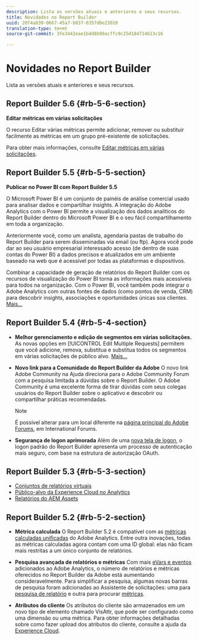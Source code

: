 ```yaml
---
description: Lista as versões atuais e anteriores e seus recursos.
title: Novidades no Report Builder
uuid: 20f4a839-0667-45a7-b037-0357d0e23010
translation-type: tm+mt
source-git-commit: 3fe3442eae1bdd8b90acffc9c25d184714613c16

---
```



# Novidades no Report Builder

Lista as versões atuais e anteriores e seus recursos.

## Report Builder 5.6 {#rb-5-6-section}

**Editar métricas em várias solicitações**

O recurso Editar várias métricas permite adicionar, remover ou substituir facilmente as métricas em um grupo pré-existente de solicitações.

Para obter mais informações, consulte [Editar métricas em várias solicitações](/help/analyze/report-builder/manage-requests/edit-multiple-metrics.md).

## Report Builder 5.5 {#rb-5-5-section}

**Publicar no Power BI com Report Builder 5.5**

O Microsoft Power BI é um conjunto de painéis de análise comercial usado para analisar dados e compartilhar insights. A integração do Adobe Analytics com o Power BI permite a visualização dos dados analíticos do Report Builder dentro do Microsoft Power BI e o seu fácil compartilhamento em toda a organização.

Anteriormente você, como um analista, agendaria pastas de trabalho do Report Builder para serem disseminadas via email (ou ftp). Agora você pode dar ao seu usuário empresarial interessado acesso (de dentro de suas contas do Power BI) a dados precisos e atualizados em um ambiente baseado na web que é acessível por todas as plataformas e dispositivos.

Combinar a capacidade de geração de relatórios do Report Builder com os recursos de visualização do Power BI torna as informações mais acessíveis para todos na organização. Com o Power BI, você também pode integrar o Adobe Analytics com outras fontes de dados (como pontos de venda, CRM) para descobrir insights, associações e oportunidades únicas soa clientes. [Mais...](/help/analyze/report-builder/c-publish-power-bi/power-bi.md)

## Report Builder 5.4 {#rb-5-4-section}

* **Melhor gerenciamento e edição de segmentos em várias solicitações.** As novas opções em [!UICONTROL Edit Multiple Requests] permitem que você adicione, remova, substitua e substitua todos os segmentos em várias solicitações de público alvo. [Mais...](/help/analyze/report-builder/data-requests/segmentation.md#section_C3D63FCBE1A94369A319243313B03C93)

* **Novo link para a Comunidade do Report Builder da Adobe** O novo link Adobe Community na Ajuda direciona para o Adobe Community Forum com a pesquisa limitada a dúvidas sobre o Report Builder. O Adobe Community é uma excelente forma de tirar dúvidas com seus colegas usuários do Report Builder sobre o aplicativo e descobrir ou compartilhar práticas recomendadas.

   >[!NOTE]
   >
   >É possível alterar para um local diferente na [página principal do Adobe Forums](https://forums.adobe.com/welcome), em International Forums.

* **Segurança de logon aprimorada** Além de uma [nova tela de logon](/help/analyze/report-builder/setup/login.md), o logon padrão do Report Builder apresenta um processo de autenticação mais seguro, com base na estrutura de autorização OAuth.

## Report Builder 5.3 {#rb-5-3-section}

* [Conjuntos de relatórios virtuais](https://docs.adobe.com/help/pt-BR/analytics/components/virtual-report-suites/vrs-about.html)
* [Público-alvo da Experience Cloud no Analytics](https://docs.adobe.com/content/help/pt-BR/core-services/interface/audiences/audience-library.html)
* [Relatórios do AEM Assets](https://docs.adobe.com/content/help/en/analytics/integration/aem-assets-reporting.html)

## Report Builder 5.2 {#rb-5-2-section}

* **Métrica calculada** O Report Builder 5.2 é compatível com as [métricas calculadas unificadas](/help/analyze/report-builder/layout/c-metrics-dimensions/calculated-metrics.md) do Adobe Analytics. Entre outra inovações, todas as métricas calculadas agora contam com uma ID global: elas não ficam mais restritas a um único conjunto de relatórios.

* **Pesquisa avançada de relatórios e métricas** Com mais [eVars e eventos](https://docs.adobe.com/content/help/en/analytics/implementation/vars/page-vars/events/event-serialization.html) adicionados ao Adobe Analytics, o número de relatórios e métricas oferecidos no Report Builder da Adobe está aumentando consideravelmente. Para simplificar a pesquisa, algumas novas barras de pesquisa foram adicionadas ao Assistente de solicitações: uma para [pesquisa de relatório](/help/analyze/report-builder/data-requests/c-report-types/select-report-types.md) e outra para procurar [métricas](/help/analyze/report-builder/layout/c-metrics-dimensions/t-add-metrics-and-dimensions.md).

* **Atributos do cliente** Os atributos do cliente são armazenados em um novo tipo de elemento chamado VisAttr, que pode ser configurado como uma dimensão ou uma métrica. Para obter informações detalhadas sobre como fazer upload dos atributos do cliente, consulte a ajuda da [Experience Cloud](https://docs.adobe.com/content/help/pt-BR/core-services/interface/customer-attributes/attributes.html).

